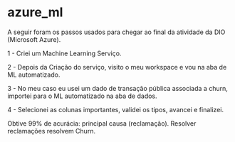 # azure_ml

A seguir foram os passos usados para chegar ao final da atividade da DIO (Microsoft Azure).

1 - Criei um Machine Learning Serviço.

2 - Depois da Criação do serviço, visito o meu workspace e vou na aba de ML automatizado.

3 - No meu caso eu usei um dado de transação pública associada a churn, importei para o ML automatizado na aba de dados.

4 - Selecionei as colunas importantes, validei os tipos, avancei e finalizei.

Obtive 99% de acurácia: principal causa (reclamação). Resolver reclamações resolvem Churn.
